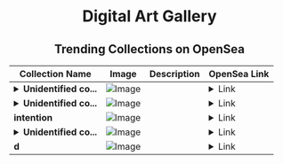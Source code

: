<div align="center">

# Digital Art Gallery

## Trending Collections on OpenSea

| Collection Name                       | Image                                                                                     | Description                       | OpenSea Link                                                                                          |
|---------------------------------------|-------------------------------------------------------------------------------------------|-----------------------------------|--------------------------------------------------------------------------------------------------------|
| **<details><summary>Unidentified co...</summary>Unidentified contract 4767a72d-cde9-4c13-8644-8dd4898f96f4</details>** | ![Image](https://i.seadn.io/s/raw/files/37df2cc17567b57cc16920caa4dcdc71.gif?w=500&auto=format?w=200&auto=format) |  | <details><summary>Link</summary>[Unidentified contract 4767a72d-cde9-4c13-8644-8dd4898f96f4](https://opensea.io/collection/unidentified-contract-4767a72d-cde9-4c13-8644-8dd4)</details> |
| **<details><summary>Unidentified co...</summary>Unidentified contract 0fcacccc-a9be-4f8d-982f-56436a28c781</details>** | ![Image](https://i.seadn.io/s/raw/files/37df2cc17567b57cc16920caa4dcdc71.gif?w=500&auto=format?w=200&auto=format) |  | <details><summary>Link</summary>[Unidentified contract 0fcacccc-a9be-4f8d-982f-56436a28c781](https://opensea.io/collection/unidentified-contract-0fcacccc-a9be-4f8d-982f-5643)</details> |
| **intention** | ![Image](https://i.seadn.io/s/raw/files/db400785008554cdbd16fa0c397e67ab.png?w=500&auto=format?w=200&auto=format) |  | <details><summary>Link</summary>[intention](https://opensea.io/collection/intention-19)</details> |
| **<details><summary>Unidentified co...</summary>Unidentified contract d9aef414-4d26-4c6c-b26a-377fd119f2a7</details>** | ![Image](https://i.seadn.io/s/raw/files/37df2cc17567b57cc16920caa4dcdc71.gif?w=500&auto=format?w=200&auto=format) |  | <details><summary>Link</summary>[Unidentified contract d9aef414-4d26-4c6c-b26a-377fd119f2a7](https://opensea.io/collection/unidentified-contract-d9aef414-4d26-4c6c-b26a-377f)</details> |
| **d** | ![Image](https://i.seadn.io/s/raw/files/f20d5b3ed93d4d69d0d04611050454f3.jpg?w=500&auto=format?w=200&auto=format) |  | <details><summary>Link</summary>[d](https://opensea.io/collection/d-10559)</details> |

</div>